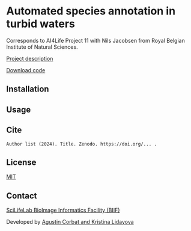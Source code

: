 # Automated species annotation in turbid waters

Corresponds to AI4Life Project 11 with Nils Jacobsen from Royal Belgian Institute of Natural Sciences.

[Project description](https://biifsweden.github.io/projects/2024/07/02/AI4Life_OC2_2024_11/)

[Download code](archive/refs/heads/main.zip)

## Installation

## Usage

## Cite

```
Author list (2024). Title. Zenodo. https://doi.org/... .
```

## License

[MIT](LICENSE)

## Contact

[SciLifeLab BioImage Informatics Facility (BIIF)](https://www.scilifelab.se/units/bioimage-informatics/)

Developed by [Agustin Corbat and Kristina Lidayova](mailto:biif@scilifelab.se)
